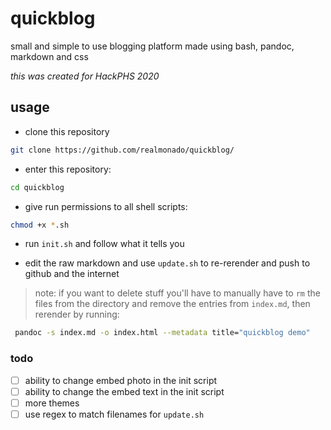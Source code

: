 # quickblog

small and simple to use blogging platform made using bash, pandoc, markdown and css

*this was created for HackPHS 2020*

## usage
- clone this repository
```sh
git clone https://github.com/realmonado/quickblog/
```

- enter this repository:
```sh
cd quickblog
```

- give run permissions to all shell scripts:
```sh
chmod +x *.sh
```

- run `init.sh` and follow what it tells you

- edit the raw markdown and use `update.sh` to re-rerender and push to github and the internet

> note: if you want to delete stuff you'll have to manually have to `rm` the files from the directory and remove the entries from `index.md`, then rerender by running:
```sh
 pandoc -s index.md -o index.html --metadata title="quickblog demo"
 ```
 
 ### todo
- [ ] ability to change embed photo in the init script
- [ ] ability to change the embed text in the init script
- [ ] more themes
- [ ] use regex to match filenames for `update.sh`
